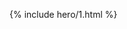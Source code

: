 ---
---
<style>
#_main { font-family:sans-serif }
#_credit { font-size:.83rem }
#the-switch {
font-size: 1.5rem;
padding: 0.25em 1em;
border-radius: 1em;
background-color: black;
color: white;
box-shadow: 2px 5px 5px #00000070;
position: relative; top: -20vh;
}
</style>
{% include hero/1.html %}

<script src="{{ site.github.url }}/assets/js/switch-v0.0.1.js"></script>
<p align="center"><button id="the-switch" onclick="darkswitch()">Try me</button></p>
